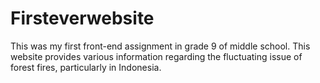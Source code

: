 # Firsteverwebsite
This was my first front-end assignment in grade 9 of middle school. This website provides various information regarding the fluctuating issue of forest fires, particularly in Indonesia.

